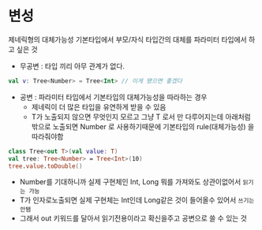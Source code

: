 # 변성
제네릭형의 대체가능성
기본타입에서 부모/자식 타입간의 대체를 파라미터 타입에서 하고 싶은 것 
- 무공변 : 타입 끼리 아무 관계가 없다.
```kotlin
val v: Tree<Number> = Tree<Int> // 이게 됐으면 좋겠다
```
- 공변 : 파라미터 타입에서 기본타입의 대체가능성을 따라하는 경우
  - 제네릭이 더 많은 타입을 유연하게 받을 수 있음
  - T가 노출되지 않으면 무엇인지 모르고 그냥 T 로서 만 다루어지는데 아래처럼 밖으로 노출되면 Number 로 사용하기때문에 기본타입의 rule(대체가능성) 을 따라줘야함  
```kotlin
class Tree<out T>(val value: T)
val tree: Tree<Number> = Tree<Int>(10)
tree.value.toDouble() 
```
- Number를 기대하니까 실제 구현체인 Int, Long 뭐를 가져와도 상관이없어서 `읽기는 가능`
- T가 인자로노출되면 실제 구현체는 Int인데 Long같은 것이 들어올수 있어서 `쓰기는 안됌`
- 그래서 out 키워드를 달아서 읽기전용이라고 확신을주고 공변으로 쓸 수 있는 것

